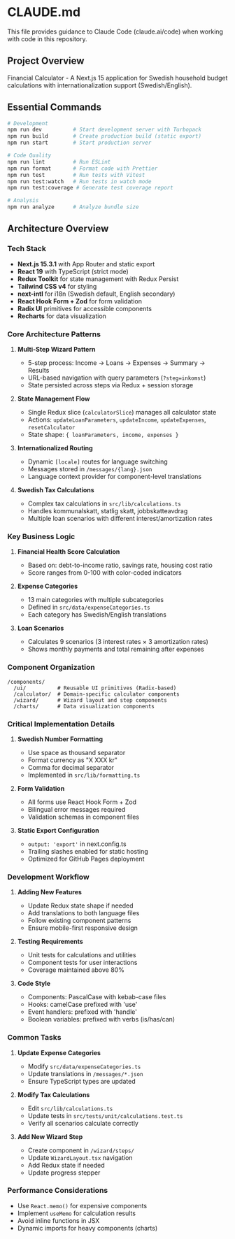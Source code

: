 # CLAUDE.md

This file provides guidance to Claude Code (claude.ai/code) when working with code in this repository.

## Project Overview
Financial Calculator - A Next.js 15 application for Swedish household budget calculations with internationalization support (Swedish/English).

## Essential Commands
```bash
# Development
npm run dev          # Start development server with Turbopack
npm run build        # Create production build (static export)
npm run start        # Start production server

# Code Quality
npm run lint         # Run ESLint
npm run format       # Format code with Prettier
npm run test         # Run tests with Vitest
npm run test:watch   # Run tests in watch mode
npm run test:coverage # Generate test coverage report

# Analysis
npm run analyze      # Analyze bundle size
```

## Architecture Overview

### Tech Stack
- **Next.js 15.3.1** with App Router and static export
- **React 19** with TypeScript (strict mode)
- **Redux Toolkit** for state management with Redux Persist
- **Tailwind CSS v4** for styling
- **next-intl** for i18n (Swedish default, English secondary)
- **React Hook Form + Zod** for form validation
- **Radix UI** primitives for accessible components
- **Recharts** for data visualization

### Core Architecture Patterns

1. **Multi-Step Wizard Pattern**
   - 5-step process: Income → Loans → Expenses → Summary → Results
   - URL-based navigation with query parameters (`?steg=inkomst`)
   - State persisted across steps via Redux + session storage

2. **State Management Flow**
   - Single Redux slice (`calculatorSlice`) manages all calculator state
   - Actions: `updateLoanParameters`, `updateIncome`, `updateExpenses`, `resetCalculator`
   - State shape: `{ loanParameters, income, expenses }`

3. **Internationalized Routing**
   - Dynamic `[locale]` routes for language switching
   - Messages stored in `/messages/{lang}.json`
   - Language context provider for component-level translations

4. **Swedish Tax Calculations**
   - Complex tax calculations in `src/lib/calculations.ts`
   - Handles kommunalskatt, statlig skatt, jobbskatteavdrag
   - Multiple loan scenarios with different interest/amortization rates

### Key Business Logic

1. **Financial Health Score Calculation**
   - Based on: debt-to-income ratio, savings rate, housing cost ratio
   - Score ranges from 0-100 with color-coded indicators

2. **Expense Categories**
   - 13 main categories with multiple subcategories
   - Defined in `src/data/expenseCategories.ts`
   - Each category has Swedish/English translations

3. **Loan Scenarios**
   - Calculates 9 scenarios (3 interest rates × 3 amortization rates)
   - Shows monthly payments and total remaining after expenses

### Component Organization
```
/components/
  /ui/          # Reusable UI primitives (Radix-based)
  /calculator/  # Domain-specific calculator components
  /wizard/      # Wizard layout and step components
  /charts/      # Data visualization components
```

### Critical Implementation Details

1. **Swedish Number Formatting**
   - Use space as thousand separator
   - Format currency as "X XXX kr"
   - Comma for decimal separator
   - Implemented in `src/lib/formatting.ts`

2. **Form Validation**
   - All forms use React Hook Form + Zod
   - Bilingual error messages required
   - Validation schemas in component files

3. **Static Export Configuration**
   - `output: 'export'` in next.config.ts
   - Trailing slashes enabled for static hosting
   - Optimized for GitHub Pages deployment

### Development Workflow

1. **Adding New Features**
   - Update Redux state shape if needed
   - Add translations to both language files
   - Follow existing component patterns
   - Ensure mobile-first responsive design

2. **Testing Requirements**
   - Unit tests for calculations and utilities
   - Component tests for user interactions
   - Coverage maintained above 80%

3. **Code Style**
   - Components: PascalCase with kebab-case files
   - Hooks: camelCase prefixed with 'use'
   - Event handlers: prefixed with 'handle'
   - Boolean variables: prefixed with verbs (is/has/can)

### Common Tasks

1. **Update Expense Categories**
   - Modify `src/data/expenseCategories.ts`
   - Update translations in `/messages/*.json`
   - Ensure TypeScript types are updated

2. **Modify Tax Calculations**
   - Edit `src/lib/calculations.ts`
   - Update tests in `src/tests/unit/calculations.test.ts`
   - Verify all scenarios calculate correctly

3. **Add New Wizard Step**
   - Create component in `/wizard/steps/`
   - Update `WizardLayout.tsx` navigation
   - Add Redux state if needed
   - Update progress stepper

### Performance Considerations
- Use `React.memo()` for expensive components
- Implement `useMemo` for calculation results
- Avoid inline functions in JSX
- Dynamic imports for heavy components (charts)